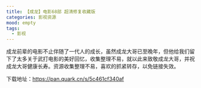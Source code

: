 ```yaml
---
title: 【成龙】电影68部 超清修复收藏版
categories: 影视资源
mood: empty
tags:
  - 影视
---
```





成龙前辈的电影不止伴随了一代人的成长，虽然成龙大哥已至晚年，但他给我们留下了太多关于武打电影的美好回忆，收集整理不易，就以此来致敬成龙大哥，并祝成龙大哥健康长寿。资源收集整理不易，喜欢的抓紧转存，以免链接失效。

下载地址：https://pan.quark.cn/s/5c461cf340af








